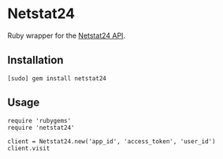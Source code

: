 # Netstat24

Ruby wrapper for the [Netstat24 API](http://netstat24.com/documentation/podklyuchenie_k_sisteme/collector_api).

## Installation

    [sudo] gem install netstat24

## Usage

    require 'rubygems'
    require 'netstat24'

    client = Netstat24.new('app_id', 'access_token', 'user_id')
    client.visit